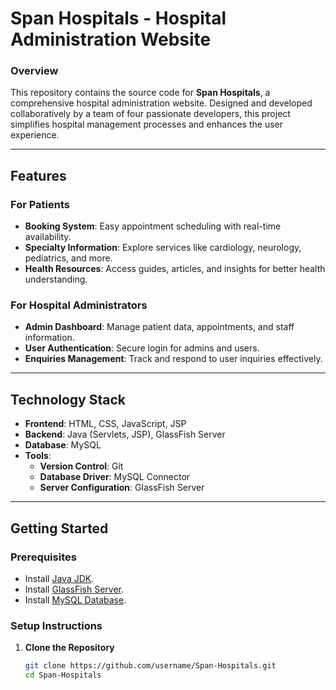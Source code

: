 # **Span Hospitals - Hospital Administration Website**

### **Overview**  
This repository contains the source code for **Span Hospitals**, a comprehensive hospital administration website. Designed and developed collaboratively by a team of four passionate developers, this project simplifies hospital management processes and enhances the user experience.  

---

## **Features**  
### **For Patients**  
- **Booking System**: Easy appointment scheduling with real-time availability.  
- **Specialty Information**: Explore services like cardiology, neurology, pediatrics, and more.  
- **Health Resources**: Access guides, articles, and insights for better health understanding.  

### **For Hospital Administrators**  
- **Admin Dashboard**: Manage patient data, appointments, and staff information.  
- **User Authentication**: Secure login for admins and users.  
- **Enquiries Management**: Track and respond to user inquiries effectively.  

---

## **Technology Stack**  
- **Frontend**: HTML, CSS, JavaScript, JSP  
- **Backend**: Java (Servlets, JSP), GlassFish Server  
- **Database**: MySQL  
- **Tools**:  
  - **Version Control**: Git  
  - **Database Driver**: MySQL Connector  
  - **Server Configuration**: GlassFish Server  

---

## **Getting Started**  

### **Prerequisites**  
- Install [Java JDK](https://www.oracle.com/java/technologies/javase-downloads.html).  
- Install [GlassFish Server](https://glassfish.java.net/).  
- Install [MySQL Database](https://dev.mysql.com/downloads/installer/).  

### **Setup Instructions**  
1. **Clone the Repository**  
   ```bash
   git clone https://github.com/username/Span-Hospitals.git
   cd Span-Hospitals
